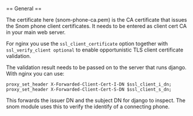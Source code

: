 == General ==

The certificate here (snom-phone-ca.pem) is the CA certificate
that issues the Snom phone client certificates. It needs to be
entered as client cert CA in your main web server.

For nginx you use the `ssl_client_certificate` option together
with `ssl_verify_client optional` to enable opportunistic
TLS client certificate validation.

The validation result needs to be passed on to the server
that runs django. With nginx you can use:
```
proxy_set_header X-Forwarded-Client-Cert-I-DN $ssl_client_i_dn;
proxy_set_header X-Forwarded-Client-Cert-S-DN $ssl_client_s_dn;
```
This forwards the issuer DN and the subject DN for django to
inspect. The snom module uses this to verify the identify of
a connecting phone.
